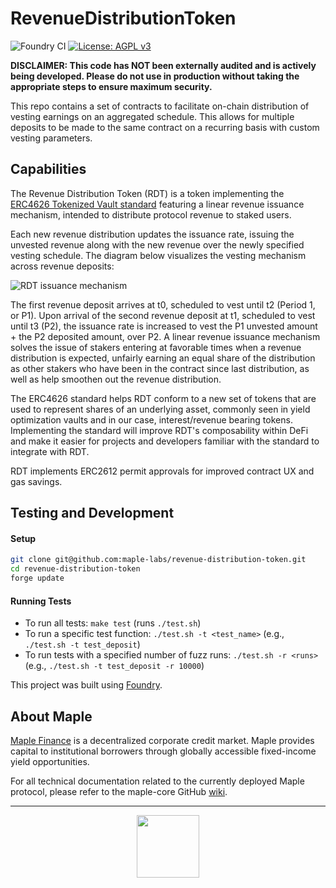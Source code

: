 # RevenueDistributionToken

![Foundry CI](https://github.com/maple-labs/loan/actions/workflows/push-to-main.yml/badge.svg) [![License: AGPL v3](https://img.shields.io/badge/License-AGPL%20v3-blue.svg)](https://www.gnu.org/licenses/agpl-3.0)

**DISCLAIMER: This code has NOT been externally audited and is actively being developed. Please do not use in production without taking the appropriate steps to ensure maximum security.**

This repo contains a set of contracts to facilitate on-chain distribution of vesting earnings on an aggregated schedule. This allows for multiple deposits to be made to the same contract on a recurring basis with custom vesting parameters.

## Capabilities

The Revenue Distribution Token (RDT) is a token implementing the [ERC4626 Tokenized Vault standard](https://eips.ethereum.org/EIPS/eip-4626) featuring a linear revenue issuance mechanism, intended to distribute protocol revenue to staked users. 

Each new revenue distribution updates the issuance rate, issuing the unvested revenue along with the new revenue over the newly specified vesting schedule. The diagram below visualizes the vesting mechanism across revenue deposits: 

![RDT issuance mechanism](https://user-images.githubusercontent.com/22627847/156435725-4d8daa09-0d6a-4b05-b2cb-ed9c5ce11bd5.png) 

The first revenue deposit arrives at t0, scheduled to vest until t2 (Period 1, or P1). Upon arrival of the second revenue deposit at t1, scheduled to vest until t3 (P2), the issuance rate is increased to vest the P1 unvested amount + the P2 deposited amount, over P2. A linear revenue issuance mechanism solves the issue of stakers entering at favorable times when a revenue distribution is expected, unfairly earning an equal share of the distribution as other stakers who have been in the contract since last distribution, as well as help smoothen out the revenue distribution. 

The ERC4626 standard helps RDT conform to a new set of tokens that are used to represent shares of an underlying asset, commonly seen in yield optimization vaults and in our case, interest/revenue bearing tokens. Implementing the standard will improve RDT's composability within DeFi and make it easier for projects and developers familiar with the standard to integrate with RDT.

RDT implements ERC2612 permit approvals for improved contract UX and gas savings.

## Testing and Development
#### Setup
```sh
git clone git@github.com:maple-labs/revenue-distribution-token.git
cd revenue-distribution-token
forge update
```
#### Running Tests
- To run all tests: `make test` (runs `./test.sh`)
- To run a specific test function: `./test.sh -t <test_name>` (e.g., `./test.sh -t test_deposit`)
- To run tests with a specified number of fuzz runs: `./test.sh -r <runs>` (e.g., `./test.sh -t test_deposit -r 10000`)

This project was built using [Foundry](https://github.com/gakonst/Foundry).

## About Maple
[Maple Finance](https://maple.finance) is a decentralized corporate credit market. Maple provides capital to institutional borrowers through globally accessible fixed-income yield opportunities.

For all technical documentation related to the currently deployed Maple protocol, please refer to the maple-core GitHub [wiki](https://github.com/maple-labs/maple-core/wiki).

---

<p align="center">
  <img src="https://user-images.githubusercontent.com/44272939/116272804-33e78d00-a74f-11eb-97ab-77b7e13dc663.png" height="100" />
</p>
